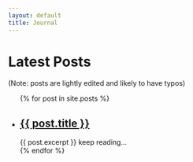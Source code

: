 ```yaml
---
layout: default
title: Journal
---
```


<h1>Latest Posts</h1>

(Note: posts are lightly edited and likely to have typos)

<ul>
  {% for post in site.posts %}
    <li>
      <h2><a href="{{ post.url }}">{{ post.title }}</a></h2>
      {{ post.excerpt }}
      <a href="{{ post.url }}"
      style="text-decoration: none">keep reading...</a>
    </li>
  {% endfor %}
</ul>
